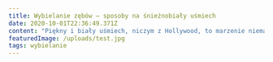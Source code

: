 ```yaml
---
title: Wybielanie zębów – sposoby na śnieżnobiały uśmiech
date: 2020-10-01T22:36:49.371Z
content: "Piękny i biały uśmiech, niczym z Hollywood, to marzenie niemal każdego z nas. Wiele osób poszukuje jednej, skutecznej i najlepiej błyskawicznej metody na jasny uśmiech. Aby ją znaleźć osoby te najczęściej sięgają po informację do sieci. Szukają jej na różnych stronach internetowych, m.in. na forach prozdrowotnych, blogach modowych/kosmetycznych, stronach o zdrowiu, czy na YouTube oglądając przeróżne tutoriale. W efekcie mają niepotrzebny misz-masz w głowie.\n\n\n\nNastępnie na wizycie stomatologicznej słyszę od pacjentów, że tam przeczytali „to”, gdzieś indziej „tamto”. Moi zdezorientowani pacjenci zamiast być bogatszymi w wiedzę sami nie wiedzą co jest dla nich najlepsze. Prawdą jest, że bardzo ciężko znaleźć wiarygodną informację w sieci, tym bardziej że każdy pacjent jest inny i nie każdy do wybielania się nadaje. Dlatego tak naprawdę tylko stomatolog może to zweryfikowć mając pacjenta bezpośrednio na fotelu dentystycznym.\n\n\n\nZ ciekawości sama zaczęłam szukać w Internecie informacji na ten temat i prawdę mówiąc nie znalazłam ani jednego satysfakcjonującego mnie artykułu. Wiem jakie to trudne uzyskać rzetelną, fachową, wyczerpującą i przede wszystkim pewną informację, nie tylko związaną z tym wątkiem, ale na różne tematy.\n\n\n\nW związku z tym postanowiłam stawić czoło wyzwaniu i stworzyć artykuł na miarę takiego, jaki sama chciałabym przeczytać. Moim nadrzędnym celem jest udzielenie takiej skompresowanej informacji przede wszystkim tym najbardziej zainteresowanym, bo nikt inny nie poradzi lepiej, niż sam lekarz dentysta. \U0001F642\n\n\n\nWYBIELANIE OD A DO Z\n\nW tym artykule postaram się zawrzeć wszystkie informacje związane ze wskazaniami i przeciwwskazaniami do wybielania zębów, napisać o wskazaniach przed- i pozabiegowych. Pojawi się również wątek jak uzyskać śnieżnobiały uśmiech za pomocą stosowanych metod wybielania oraz udzielę wskazówek jak długoterminowo utrzymać efekt bieli zębów. Pojawi się także informacja, czy wybielanie zębów jest bezpieczne, co to są „białe godziny”, jaki zachodzi proces chemiczny w szkliwie, że tkanki zęba jaśnieją i są bardziej podatne na absorpcję barwników oraz podam ile można zyskać posiadając biały uśmiech.\n\n\n\nZapraszam do lektury!\n\n\n\nNAJWAŻNIEJSZE MIEĆ JASNY CEL\n\nWszyscy moi pacjenci chcący poprawić kosmetykę swojego uśmiechu mają wiele możliwości aby zrealizować swój wyznaczony cel. Nowoczesna stomatologia, którą współcześnie oferują gabinety, a z nią szereg innowacyjnych metod wybielania zębów są dosłownie na wyciągnięcie ręki. Wszystko zależy od życzeń pacjentów, kompetencji i sprzętów lekarza oraz ogólnego stanu zdrowia jamy ustnej.\n\n\n\nETAPY PROWADZĄCE DO BIAŁEGO UŚMIECHU\n\nProfesjonalna higienizacja jamy ustnej – usunięcie kamienia i osadów nazębnych\n\nNaszą przygodę z wybielaniem powinniśmy zacząć od profesjonalnej higienizacji, bo żeby zęby wybielać muszą być najpierw czyste. Należy wyeliminować kamień nazębny oraz wszelkie przebarwienia związane z dietą, używkami czy nałogami, jak np. z paleniem wyrobów tytoniowych.\n\n\n\nZabieg jest kilkuetapowy, polegający na wykonaniu scalingu (usunięciu kamienia za pomocą ultradźwięków), wypiaskowaniu wszystkich powierzchni, wypolerowaniu zębów różnego rodzaju gumkami, w miarę potrzeby wiertłami szczelinowymi z drobnym nasypem, pastą polerską oraz wykonaniu laseroterapii biostymulującej. Lasery miękkie pobudzają wszelkie procesy regeneracyjne. Działając laserem punktowo w okolicy podrażnionych dziąseł tkanki miękkie szybko się goją i nie ma jakichkolwiek powikłań.  Więcej na temat profesjonalnej higienizacji jamy ustnej możesz przeczytać w artykule kamień nazębny – cichy zabójca zębów i świeżego oddechu.\n\n\n\nBardzo często moi pacjenci po samym zabiegu usunięcia złogów nazębnych mówią, że ich zęby wyglądają na jaśniejsze, niczym wybielone, a co niektórzy twierdzą, że ich uzębienie nigdy nie było tak białe. \U0001F642\n\n\n\nPonadto należy pamiętać, że nawet jeśli bardzo skrupulatnie dbamy o zęby, szczotkujemy je po każdym posiłku, nitkujemy to i tak istnieje prawdopodobieństwo, że nie dotrzemy szczoteczką do wszystkich zakamarków naszego uzębienia i w efekcie będą tworzyć się osady, a z czasem powstanie kamień nazębny. Kamień nazębny należy usuwać co 3-4 miesiące, maksymalnie co pół roku.\n\n\n\nProfilaktyka fluorowa zębów\n\nKolejnym zabiegiem, który powinien być wykonywany regularnie jest profesjonalna profilaktyka fluorowa zębów. Fluoryzację zębów powinniśmy wykonywać minimum co pół roku. Dzięki profilaktyce fluorowej zęby są zabezpieczone przez próchnicą na minimum 6 miesięcy. Próchnica nawet jeśli zacznie się rozwijać proces będzie postępować zdecydowanie wolniej.\n\n\n\nPodczas zabiegu usunięcia złogów nazębnych czy profilaktyki fluorowej lekarz stomatolog zadba o nasze zęby, weryfikując również wnikliwie stan jamy ustnej w postaci dokładnego przeglądu."
featuredImage: /uploads/test.jpg
tags: wybielanie
---
```


